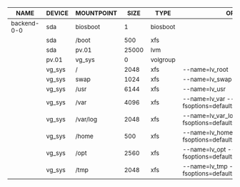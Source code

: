 | <sub>NAME</sub> | <sub>DEVICE</sub> | <sub>MOUNTPOINT</sub> | <sub>SIZE</sub> | <sub>TYPE</sub> | <sub>OPTIONS</sub> |
| ---- | ------ | ---------- | ---- | ---- | ------- |
| <sub>backend-0-0</sub> | <sub>sda</sub> | <sub>biosboot</sub> | <sub>1</sub> | <sub>biosboot</sub> |  |
|  | <sub>sda</sub> | <sub>/boot</sub> | <sub>500</sub> | <sub>xfs</sub> |  |
|  | <sub>sda</sub> | <sub>pv.01</sub> | <sub>25000</sub> | <sub>lvm</sub> |  |
|  | <sub>pv.01</sub> | <sub>vg_sys</sub> | <sub>0</sub> | <sub>volgroup</sub> |  |
|  | <sub>vg_sys</sub> | <sub>/</sub> | <sub>2048</sub> | <sub>xfs</sub> | <sub>--name=lv_root</sub> |
|  | <sub>vg_sys</sub> | <sub>swap</sub> | <sub>1024</sub> | <sub>xfs</sub> | <sub>--name=lv_swap</sub> |
|  | <sub>vg_sys</sub> | <sub>/usr</sub> | <sub>6144</sub> | <sub>xfs</sub> | <sub>--name=lv_usr</sub> |
|  | <sub>vg_sys</sub> | <sub>/var</sub> | <sub>4096</sub> | <sub>xfs</sub> | <sub>--name=lv_var --fsoptions=defaults,nodev</sub> |
|  | <sub>vg_sys</sub> | <sub>/var/log</sub> | <sub>2048</sub> | <sub>xfs</sub> | <sub>--name=lv_var_log --fsoptions=defaults,nodev,noexec,nosuid</sub> |
|  | <sub>vg_sys</sub> | <sub>/home</sub> | <sub>500</sub> | <sub>xfs</sub> | <sub>--name=lv_home --fsoptions=defaults,nodev,nosuid</sub> |
|  | <sub>vg_sys</sub> | <sub>/opt</sub> | <sub>2560</sub> | <sub>xfs</sub> | <sub>--name=lv_opt --fsoptions=defaults,nodev,nosuid</sub> |
|  | <sub>vg_sys</sub> | <sub>/tmp</sub> | <sub>2048</sub> | <sub>xfs</sub> | <sub>--name=lv_tmp --fsoptions=defaults,nodev,noexec,nosuid</sub> |
